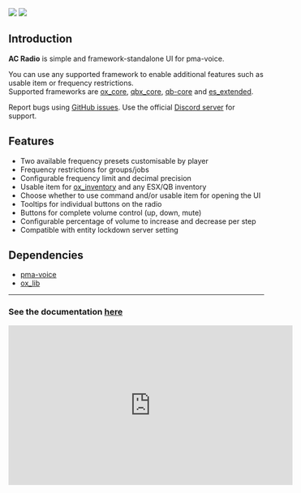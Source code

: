 ![](https://img.shields.io/github/downloads/acscripts/ac_radio/total?logo=github)
![](https://img.shields.io/github/v/release/acscripts/ac_radio?logo=github)

## Introduction
**AC Radio** is simple and framework-standalone UI for pma-voice.

You can use any supported framework to enable additional features such as usable item or frequency restrictions.  
Supported frameworks are [ox_core](https://github.com/overextended/ox_core), [qbx_core](https://github.com/Qbox-project/qbx_core), [qb-core](https://github.com/qbcore-framework/qb-core) and [es_extended](https://github.com/esx-framework/esx_core).

Report bugs using [GitHub issues](https://github.com/acscripts/ac_radio/issues). Use the official [Discord server](https://discord.gg/2ZezMw2xvR) for support.

## Features
- Two available frequency presets customisable by player
- Frequency restrictions for groups/jobs
- Configurable frequency limit and decimal precision
- Usable item for [ox_inventory](https://github.com/overextended/ox_inventory) and any ESX/QB inventory
- Choose whether to use command and/or usable item for opening the UI
- Tooltips for individual buttons on the radio
- Buttons for complete volume control (up, down, mute)
- Configurable percentage of volume to increase and decrease per step
- Compatible with entity lockdown server setting

## Dependencies
- [pma-voice](https://github.com/AvarianKnight/pma-voice)
- [ox_lib](https://github.com/overextended/ox_lib)

---

### See the documentation [here](https://docs.acscripts.dev/radio)

<iframe width="560" height="315" src="https://www.youtube.com/embed/9zxbDJMhVSw" title="YouTube video player" frameborder="0" allow="accelerometer; autoplay; clipboard-write; encrypted-media; gyroscope; picture-in-picture; web-share" referrerpolicy="strict-origin-when-cross-origin" allowfullscreen></iframe>
